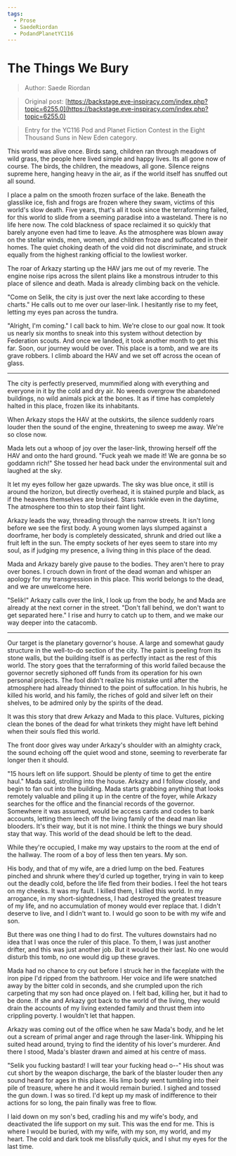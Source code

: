 ```yaml
---
tags:
  - Prose
  - SaedeRiordan
  - PodandPlanetYC116
---
```


# The Things We Bury

> Author: Saede Riordan

> Original post: [https://backstage.eve-inspiracy.com/index.php?topic=6255.0](https://backstage.eve-inspiracy.com/index.php?topic=6255.0)

> Entry for the YC116 Pod and Planet Fiction Contest in the Eight Thousand Suns in New Eden category.


This world was alive once. Birds sang, children ran through meadows of wild grass, the people here lived simple and happy lives. Its all gone now of course. The birds, the children, the meadows, all gone. Silence reigns supreme here, hanging heavy in the air, as if the world itself has snuffed out all sound.

I place a palm on the smooth frozen surface of the lake. Beneath the glasslike ice, fish and frogs are frozen where they swam, victims of this world's slow death. Five years, that's all it took since the terraforming failed, for this world to slide from a seeming paradise into a wasteland. There is no life here now. The cold blackness of space reclaimed it so quickly that barely anyone even had time to leave. As the atmosphere was blown away on the stellar winds, men, women, and children froze and suffocated in their homes. The quiet choking death of the void did not discriminate, and struck equally from the highest ranking official to the lowliest worker.

The roar of Arkazy starting up the HAV jars me out of my reverie. The engine noise rips across the silent plains like a monstrous intruder to this place of silence and death. Mada is already climbing back on the vehicle.

"Come on Selik, the city is just over the next lake according to these charts." He calls out to me over our laser-link. I hesitantly rise to my feet, letting my eyes pan across the tundra.

"Alright, I'm coming." I call back to him. We're close to our goal now. It took us nearly six months to sneak into this system without detection by Federation scouts. And once we landed, it took another month to get this far. Soon, our journey would be over. This place is a tomb, and we are its grave robbers. I climb aboard the HAV and we set off across the ocean of glass.

***

The city is perfectly preserved, mummified along with everything and everyone in it by the cold and dry air. No weeds overgrow the abandoned buildings, no wild animals pick at the bones. It as if time has completely halted in this place, frozen like its inhabitants.

When Arkazy stops the HAV at the outskirts, the silence suddenly roars louder then the sound of the engine, threatening to sweep me away. We're so close now.

Mada lets out a whoop of joy over the laser-link, throwing herself off the HAV and onto the hard ground. "Fuck yeah we made it! We are gonna be so goddamn rich!" She tossed her head back under the environmental suit and laughed at the sky.

It let my eyes follow her gaze upwards. The sky was blue once, it still is around the horizon, but directly overhead, it is stained purple and black, as if the heavens themselves are bruised. Stars twinkle even in the daytime, The atmosphere too thin to stop their faint light.

Arkazy leads the way, threading through the narrow streets. It isn't long before we see the first body. A young women lays slumped against a doorframe, her body is completely dessicated, shrunk and dried out like a fruit left in the sun. The empty sockets of her eyes seem to stare into my soul, as if judging my presence, a living thing in this place of the dead.

Mada and Arkazy barely give pause to the bodies. They aren't here to pray over bones. I crouch down in front of the dead woman and whisper an apology for my transgression in this place. This world belongs to the dead, and we are unwelcome here.

"Selik!" Arkazy calls over the link, I look up from the body, he and Mada are already at the next corner in the street. "Don't fall behind, we don't want to get separated here." I rise and hurry to catch up to them, and we make our way deeper into the catacomb.

***

Our target is the planetary governor's house. A large and somewhat gaudy structure in the well-to-do section of the city. The paint is peeling from its stone walls, but the building itself is as perfectly intact as the rest of this world. The story goes that the terraforming of this world failed because the governor secretly siphoned off funds from its operation for his own personal projects. The fool didn't realize his mistake until after the atmosphere had already thinned to the point of suffocation. In his hubris, he killed his world, and his family, the riches of gold and silver left on their shelves, to be admired only by the spirits of the dead.

It was this story that drew Arkazy and Mada to this place. Vultures, picking clean the bones of the dead for what trinkets they might have left behind when their souls fled this world.

The front door gives way under Arkazy's shoulder with an almighty crack, the sound echoing off the quiet wood and stone, seeming to reverberate far longer then it should.

"15 hours left on life support. Should be plenty of time to get the entire haul." Mada said, strolling into the house. Arkazy and I follow closely, and begin to fan out into the building. Mada starts grabbing anything that looks remotely valuable and piling it up in the centre of the foyer, while Arkazy searches for the office and the financial records of the governor. Somewhere it was assumed, would be access cards and codes to bank accounts, letting them leech off the living family of the dead man like blooders. It's their way, but it is not mine. I think the things we bury should stay that way. This world of the dead should be left to the dead.

While they're occupied, I make my way upstairs to the room at the end of the hallway. The room of a boy of less then ten years. My son.

His body, and that of my wife, are a dried lump on the bed. Features pinched and shrunk where they'd curled up together, trying in vain to keep out the deadly cold, before the life fled from their bodies. I feel the hot tears on my cheeks. It was my fault. I killed them, I killed this world. In my arrogance, in my short-sightedness, I had destroyed the greatest treasure of my life, and no accumulation of money would ever replace that. I didn't deserve to live, and I didn't want to. I would go soon to be with my wife and son.

But there was one thing I had to do first. The vultures downstairs had no idea that I was once the ruler of this place. To them, I was just another drifter, and this was just another job. But it would be their last. No one would disturb this tomb, no one would dig up these graves.

Mada had no chance to cry out before I struck her in the faceplate with the iron pipe I'd ripped from the bathroom. Her voice and life were snatched away by the bitter cold in seconds, and she crumpled upon the   rich carpeting that my son had once played on. I felt bad, killing her, but it had to be done. If she and Arkazy got back to the world of the living, they would drain the accounts of my living extended family and thrust them into crippling poverty. I wouldn't let that happen.

Arkazy was coming out of the office when he saw Mada's body, and he let out a scream of primal anger and rage through the laser-link. Whipping his suited head around, trying to find the identity of his lover's murderer. And there I stood, Mada's blaster drawn and aimed at his centre of mass.

"Selik you fucking bastard! I will tear your fucking head o--" His shout was cut short by the weapon discharge, the bark of the blaster louder then any sound heard for ages in this place. His limp body went tumbling into their pile of treasure, where he and it would remain buried. I sighed and tossed the gun down. I was so tired. I'd kept up my mask of indifference to their actions for so long, the pain finally was free to flow.

I laid down on my son's bed, cradling his and my wife's body, and deactivated the life support on my suit. This was the end for me. This is where I would be buried, with my wife, with my son, my world, and my heart. The cold and dark took me blissfully quick, and I shut my eyes for the last time.